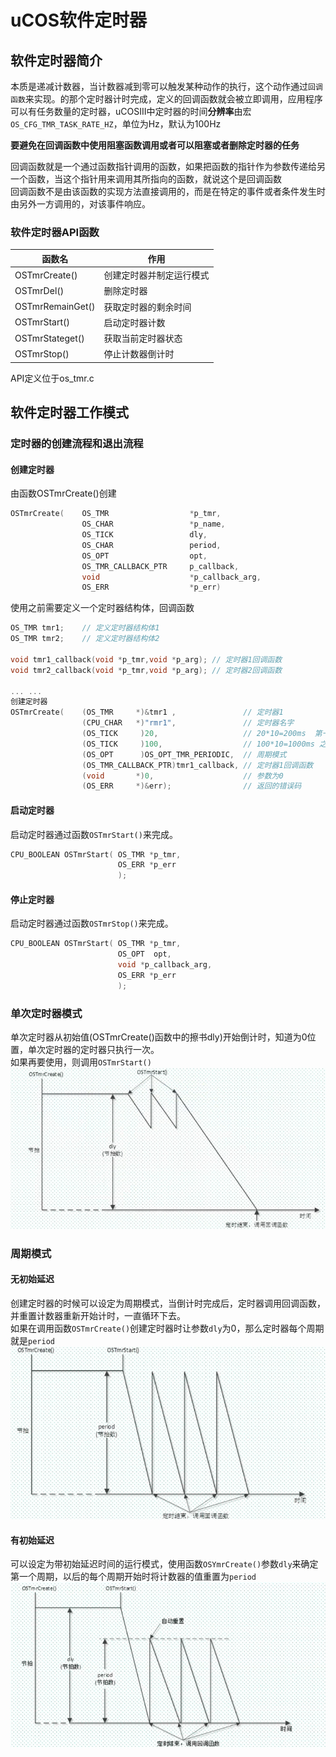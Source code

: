 # uCOS软件定时器
## 软件定时器简介
本质是递减计数器，当计数器减到零可以触发某种动作的执行，这个动作通过`回调函数`来实现。的那个定时器计时完成，定义的回调函数就会被立即调用，应用程序可以有任务数量的定时器，uCOSIII中定时器的时间**分辨率**由宏`OS_CFG_TMR_TASK_RATE_HZ`，单位为Hz，默认为100Hz  

**要避免在回调函数中使用阻塞函数调用或者可以阻塞或者删除定时器的任务**  

回调函数就是一个通过函数指针调用的函数，如果把函数的指针作为参数传递给另一个函数，当这个指针用来调用其所指向的函数，就说这个是回调函数  
回调函数不是由该函数的实现方法直接调用的，而是在特定的事件或者条件发生时由另外一方调用的，对该事件响应。  

### 软件定时器API函数

| 函数名           | 作用                     |
| ---------------- | ------------------------ |
| OSTmrCreate()    | 创建定时器并制定运行模式 |
| OSTmrDel()       | 删除定时器               |
| OSTmrRemainGet() | 获取定时器的剩余时间     |
| OSTmrStart()     | 启动定时器计数           |
| OSTmrStateget()  | 获取当前定时器状态       |
| OSTmrStop()      | 停止计数器倒计时         |

API定义位于os_tmr.c  

## 软件定时器工作模式
### 定时器的创建流程和退出流程
#### 创建定时器
由函数OSTmrCreate()创建
```c
OSTmrCreate(	OS_TMR					*p_tmr,
				OS_CHAR					*p_name,
				OS_TICK					dly,
				OS_CHAR					period,
				OS_OPT					opt,
				OS_TMR_CALLBACK_PTR		p_callback,
				void					*p_callback_arg,
				OS_ERR					*p_err)
```
使用之前需要定义一个定时器结构体，回调函数
```c
OS_TMR tmr1;	// 定义定时器结构体1
OS_TMR tmr2;	// 定义定时器结构体2

void tmr1_callback(void *p_tmr,void *p_arg); // 定时器1回调函数
void tmr2_callback(void *p_tmr,void *p_arg); // 定时器2回调函数

... ...
创建定时器
OSTmrCreate(	(OS_TMR  	*)&tmr1 ,				// 定时器1
				(CPU_CHAR	*)"rmr1",				// 定时器名字
				(OS_TICK	 )20,					// 20*10=200ms	第一个周期
				(OS_TICK	 )100,					// 100*10=1000ms 之后的延时
				(OS_OPT	 	 )OS_OPT_TMR_PERIODIC,	// 周期模式
				(OS_TMR_CALLBACK_PTR)tmr1_callback,	// 定时器1回调函数
				(void 		*)0,					// 参数为0
				(OS_ERR		*)&err);				// 返回的错误码


```

#### 启动定时器

启动定时器通过函数`OSTmrStart()`来完成。  
```c
CPU_BOOLEAN	OSTmrStart(	OS_TMR *p_tmr,
						OS_ERR *p_err
						);
```

#### 停止定时器

启动定时器通过函数`OSTmrStop()`来完成。  
```c
CPU_BOOLEAN	OSTmrStart(	OS_TMR *p_tmr,
						OS_OPT	opt,
						void *p_callback_arg,
						OS_ERR *p_err
						);
```

### 单次定时器模式
单次定时器从初始值(OSTmrCreate()函数中的擦书dly)开始倒计时，知道为0位置，单次定时器的定时器只执行一次。  
如果再要使用，则调用`OSTmrStart()`  
![Pasted image 20210711171250](../../../../../pictures/Pasted%20image%2020210711171250.png)

### 周期模式
#### 无初始延迟
创建定时器的时候可以设定为周期模式，当倒计时完成后，定时器调用回调函数，并重置计数器重新开始计时，一直循环下去。  
如果在调用函数`OSTmrCreate()`创建定时器时让参数`dly`为0，那么定时器每个周期就是`period`  
![Pasted image 20210711171220](../../../../../pictures/Pasted%20image%2020210711171220.png)

#### 有初始延迟
可以设定为带初始延迟时间的运行模式，使用函数`OSYmrCreate()`参数`dly`来确定第一个周期，以后的每个周期开始时将计数器的值重置为`period`  
![Pasted image 20210711171715](../../../../../pictures/Pasted%20image%2020210711171715.png)
